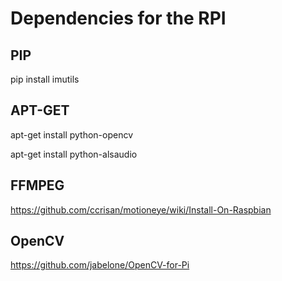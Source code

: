 # Dependencies for the RPI

## PIP 
pip install imutils

## APT-GET
apt-get install python-opencv

apt-get install python-alsaudio

## FFMPEG
https://github.com/ccrisan/motioneye/wiki/Install-On-Raspbian

## OpenCV

https://github.com/jabelone/OpenCV-for-Pi
